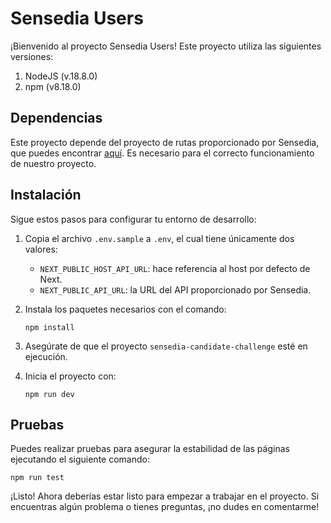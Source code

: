 
# Sensedia Users

¡Bienvenido al proyecto Sensedia Users! Este proyecto utiliza las siguientes versiones:

1.  NodeJS (v.18.8.0)
2.  npm (v8.18.0)

## Dependencias

Este proyecto depende del proyecto de rutas proporcionado por Sensedia, que puedes encontrar [aquí](https://bitbucket.org/sensedia/sensedia-candidate-challenge/src/main/). Es necesario para el correcto funcionamiento de nuestro proyecto.

## Instalación

Sigue estos pasos para configurar tu entorno de desarrollo:

1.  Copia el archivo `.env.sample` a `.env`, el cual tiene únicamente dos valores:
    
    -   `NEXT_PUBLIC_HOST_API_URL`: hace referencia al host por defecto de Next.
    -   `NEXT_PUBLIC_API_URL`: la URL del API proporcionado por Sensedia.
2.  Instala los paquetes necesarios con el comando:
        
    `npm install` 
    
3.  Asegúrate de que el proyecto `sensedia-candidate-challenge` esté en ejecución.
    
4.  Inicia el proyecto con:
        
    `npm run dev` 
    

## Pruebas

Puedes realizar pruebas para asegurar la estabilidad de las páginas ejecutando el siguiente comando:

`npm run test` 

¡Listo! Ahora deberías estar listo para empezar a trabajar en el proyecto. Si encuentras algún problema o tienes preguntas, ¡no dudes en comentarme!
